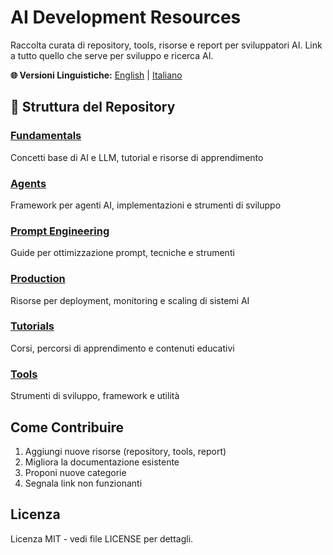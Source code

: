 # AI Development Resources

Raccolta curata di repository, tools, risorse e report per sviluppatori AI. Link a tutto quello che serve per sviluppo e ricerca AI.

**🌐 Versioni Linguistiche:** [English](README.md) | [Italiano](README_IT.md)

## 📁 Struttura del Repository

### [Fundamentals](./fundamentals/)
Concetti base di AI e LLM, tutorial e risorse di apprendimento

### [Agents](./agents/)
Framework per agenti AI, implementazioni e strumenti di sviluppo

### [Prompt Engineering](./prompt-engineering/)
Guide per ottimizzazione prompt, tecniche e strumenti

### [Production](./production/)
Risorse per deployment, monitoring e scaling di sistemi AI

### [Tutorials](./tutorials/)
Corsi, percorsi di apprendimento e contenuti educativi

### [Tools](./tools/)
Strumenti di sviluppo, framework e utilità

## Come Contribuire

1. Aggiungi nuove risorse (repository, tools, report)
2. Migliora la documentazione esistente
3. Proponi nuove categorie
4. Segnala link non funzionanti

## Licenza

Licenza MIT - vedi file LICENSE per dettagli.